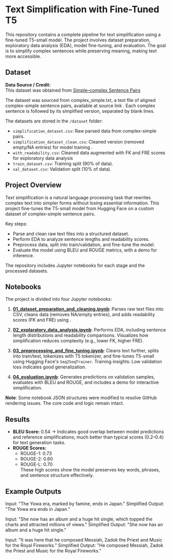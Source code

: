 # Text Simplification with Fine-Tuned T5 

This repository contains a complete pipeline for text simplification using a fine-tuned T5-small model. The project involves dataset preparation, exploratory data analysis (EDA), model fine-tuning, and evaluation. The goal is to simplify complex sentences while preserving meaning, making text more accessible.

## Dataset
**Data Source / Credit:**  
This dataset was obtained from [Simple–complex Sentence Pairs](https://tudatalib.ulb.tu-darmstadt.de/items/d58abcb2-e416-4fb8-b3eb-c689eb4075f6) 

The dataset was sourced from complex_simple.txt, a text file of aligned complex-simple sentence pairs, available at source link . Each complex sentence is followed by its simplified version, separated by blank lines.

The datasets are stored in the `/dataset` folder:
- `simplification_dataset.csv`: Raw parsed data from complex-simple pairs.
- `simplification_dataset_clean.csv`: Cleaned version (removed empty/NA entries) for model training .
- `with_readability.csv`: Cleaned data augmented with FK and FRE scores for exploratory data analysis
- `train_dataset.csv`: Training split (90% of data).
- `val_dataset.csv`: Validation split (10% of data).

## Project Overview

Text simplification is a natural language processing task that rewrites complex text into simpler forms without losing essential information. This project fine-tunes the T5-small model from Hugging Face on a custom dataset of complex-simple sentence pairs.

Key steps:
- Parse and clean raw text files into a structured dataset.
- Perform EDA to analyze sentence lengths and readability scores.
- Preprocess data, split into train/validation, and fine-tune the model.
- Evaluate the model using BLEU and ROUGE metrics, with a demo for inference.

The repository includes Jupyter notebooks for each stage and the processed datasets.

## Notebooks

The project is divided into four Jupyter notebooks:

1. **[01_dataset_preparation_and_cleaning.ipynb](01_dataset_preparation_and_cleaning.ipynb)**: Parses raw text files into CSV, cleans data (removes NA/empty entries), and adds readability scores (FK and FRE) using .
   
2. **[02_explaratory_data_analysis.ipynb](02_explaratory_data_analysis.ipynb)**: Performs EDA, including sentence length distributions and readability comparisons. Visualizes how simplification reduces complexity (e.g., lower FK, higher FRE).

3. **[03_preprocessing_and_fine_tuning.ipynb](03_preprocessing_and_fine_tuning.ipynb)**: Cleans text further, splits into train/test, tokenizes with T5 tokenizer, and fine-tunes T5-small using Hugging Face's `Seq2SeqTrainer`. Training insights: Low validation loss indicates good generalization.

4. **[04_evaluation.ipynb](04_evaluation.ipynb)**: Generates predictions on validation samples, evaluates with BLEU and ROUGE, and includes a demo for interactive simplification.

**Note**: Some notebook JSON structures were modified to resolve GitHub rendering issues. The core code and logic remain intact. 

## Results

- **BLEU Score:** 0.54 → Indicates good overlap between model predictions and reference simplifications; much better than typical scores (0.2–0.4) for text generation tasks.  
- **ROUGE Scores:**  
  - ROUGE-1: 0.73  
  - ROUGE-2: 0.60  
  - ROUGE-L: 0.70  
  These high scores show the model preserves key words, phrases, and sentence structure effectively.

## Example Outputs

Input: "The Yowa era, marked by famine, ends in Japan."
Simplified Output: "The Yowa era ends in Japan."

Input: "She now has an album and a huge hit single, which topped the charts and attracted millions of views."
Simplified Output: "She now has an album and a huge hit single."

Input: "It was here that he composed Messiah, Zadok the Priest and Music for the Royal Fireworks."
Simplified Output: "He composed Messiah, Zadok the Priest and Music for the Royal Fireworks."

